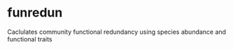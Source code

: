 # funredun
Caclulates community functional redundancy using species abundance and functional traits
